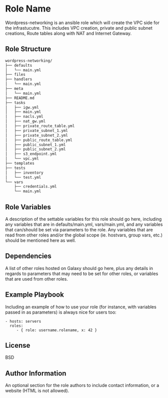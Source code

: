 Role Name
=========

Wordpress-networking is an ansible role which will create the VPC side for the infrastucutre. This includes VPC creation, private and public subnet creations, Route tables along with NAT and Internet Gateway.

Role Structure
------------

```bash
wordpress-networking/
├── defaults
│   └── main.yml
├── files
├── handlers
│   └── main.yml
├── meta
│   └── main.yml
├── README.md
├── tasks
│   ├── igw.yml
│   ├── main.yml
│   ├── nacls.yml
│   ├── nat_gw.yml
│   ├── private_route_table.yml
│   ├── private_subnet_1.yml
│   ├── private_subnet_2.yml
│   ├── public_route_table.yml
│   ├── public_subnet_1.yml
│   ├── public_subnet_2.yml
│   ├── s3_endpoint.yml
│   └── vpc.yml
├── templates
├── tests
│   ├── inventory
│   └── test.yml
└── vars
    ├── credentials.yml
    └── main.yml
```    

Role Variables
--------------

A description of the settable variables for this role should go here, including any variables that are in defaults/main.yml, vars/main.yml, and any variables that can/should be set via parameters to the role. Any variables that are read from other roles and/or the global scope (ie. hostvars, group vars, etc.) should be mentioned here as well.

Dependencies
------------

A list of other roles hosted on Galaxy should go here, plus any details in regards to parameters that may need to be set for other roles, or variables that are used from other roles.

Example Playbook
----------------

Including an example of how to use your role (for instance, with variables passed in as parameters) is always nice for users too:

    - hosts: servers
      roles:
         - { role: username.rolename, x: 42 }

License
-------

BSD

Author Information
------------------

An optional section for the role authors to include contact information, or a website (HTML is not allowed).
